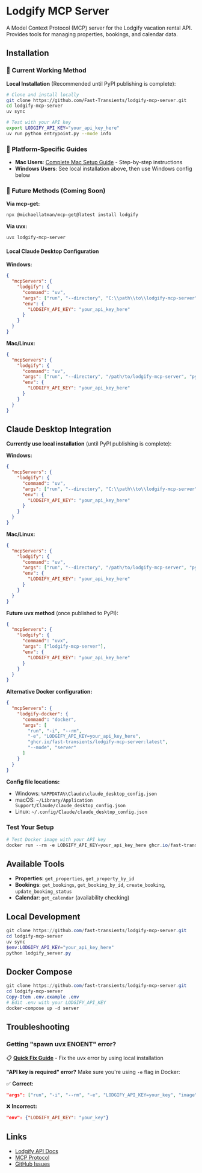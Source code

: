 # Lodgify MCP Server

A Model Context Protocol (MCP) server for the Lodgify vacation rental API. Provides tools for managing properties, bookings, and calendar data.

## Installation

### 🚀 Current Working Method

**Local Installation** (Recommended until PyPI publishing is complete):

```bash
# Clone and install locally
git clone https://github.com/Fast-Transients/lodgify-mcp-server.git
cd lodgify-mcp-server
uv sync

# Test with your API key
export LODGIFY_API_KEY="your_api_key_here"
uv run python entrypoint.py --mode info
```

### 📖 Platform-Specific Guides

- **Mac Users**: [Complete Mac Setup Guide](MAC_SETUP_GUIDE.md) - Step-by-step instructions
- **Windows Users**: See local installation above, then use Windows config below

### 🔮 Future Methods (Coming Soon)

**Via mcp-get:**
```bash
npx @michaellatman/mcp-get@latest install lodgify
```

**Via uvx:**
```bash
uvx lodgify-mcp-server
```

#### Local Claude Desktop Configuration

**Windows:**
```json
{
  "mcpServers": {
    "lodgify": {
      "command": "uv",
      "args": ["run", "--directory", "C:\\path\\to\\lodgify-mcp-server", "python", "entrypoint.py"],
      "env": {
        "LODGIFY_API_KEY": "your_api_key_here"
      }
    }
  }
}
```

**Mac/Linux:**
```json
{
  "mcpServers": {
    "lodgify": {
      "command": "uv",
      "args": ["run", "--directory", "/path/to/lodgify-mcp-server", "python", "entrypoint.py"],
      "env": {
        "LODGIFY_API_KEY": "your_api_key_here"
      }
    }
  }
}
```

## Claude Desktop Integration

**Currently use local installation** (until PyPI publishing is complete):

**Windows:**
```json
{
  "mcpServers": {
    "lodgify": {
      "command": "uv",
      "args": ["run", "--directory", "C:\\path\\to\\lodgify-mcp-server", "python", "entrypoint.py"],
      "env": {
        "LODGIFY_API_KEY": "your_api_key_here"
      }
    }
  }
}
```

**Mac/Linux:**
```json
{
  "mcpServers": {
    "lodgify": {
      "command": "uv",
      "args": ["run", "--directory", "/path/to/lodgify-mcp-server", "python", "entrypoint.py"],
      "env": {
        "LODGIFY_API_KEY": "your_api_key_here"
      }
    }
  }
}
```

**Future uvx method** (once published to PyPI):
```json
{
  "mcpServers": {
    "lodgify": {
      "command": "uvx",
      "args": ["lodgify-mcp-server"],
      "env": {
        "LODGIFY_API_KEY": "your_api_key_here"
      }
    }
  }
}
```

**Alternative Docker configuration:**

```json
{
  "mcpServers": {
    "lodgify-docker": {
      "command": "docker",
      "args": [
        "run", "-i", "--rm", 
        "-e", "LODGIFY_API_KEY=your_api_key_here",
        "ghcr.io/fast-transients/lodgify-mcp-server:latest",
        "--mode", "server"
      ]
    }
  }
}
```

**Config file locations:**
- Windows: `%APPDATA%\Claude\claude_desktop_config.json`
- macOS: `~/Library/Application Support/Claude/claude_desktop_config.json`  
- Linux: `~/.config/Claude/claude_desktop_config.json`

### Test Your Setup

```powershell
# Test Docker image with your API key
docker run --rm -e LODGIFY_API_KEY=your_api_key_here ghcr.io/fast-transients/lodgify-mcp-server:latest --mode test
```

## Available Tools

- **Properties**: `get_properties`, `get_property_by_id`
- **Bookings**: `get_bookings`, `get_booking_by_id`, `create_booking`, `update_booking_status`
- **Calendar**: `get_calendar` (availability checking)

## Local Development

```powershell
git clone https://github.com/fast-transients/lodgify-mcp-server.git
cd lodgify-mcp-server
uv sync
$env:LODGIFY_API_KEY="your_api_key_here"
python lodgify_server.py
```

## Docker Compose

```powershell
git clone https://github.com/fast-transients/lodgify-mcp-server.git
cd lodgify-mcp-server
Copy-Item .env.example .env
# Edit .env with your LODGIFY_API_KEY
docker-compose up -d server
```

## Troubleshooting

### Getting "spawn uvx ENOENT" error?

📋 **[Quick Fix Guide](QUICK_FIX_UVX_ERROR.md)** - Fix the uvx error by using local installation

**"API key is required" error?** Make sure you're using `-e` flag in Docker:

✅ **Correct:**

```json
"args": ["run", "-i", "--rm", "-e", "LODGIFY_API_KEY=your_key", "image", "--mode", "server"]
```

❌ **Incorrect:**

```json
"env": {"LODGIFY_API_KEY": "your_key"}
```

## Links

- [Lodgify API Docs](https://docs.lodgify.com/)
- [MCP Protocol](https://modelcontextprotocol.io/)
- [GitHub Issues](https://github.com/fast-transients/lodgify-mcp-server/issues)
